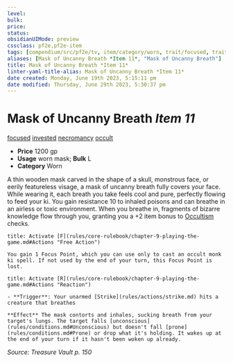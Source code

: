 ```yaml
---
level:
bulk:
price:
status:
obsidianUIMode: preview
cssclass: pf2e,pf2e-item
tags: [compendium/src/pf2e/tv, item/category/worn, trait/focused, trait/invested, trait/necromancy, trait/occult]
aliases: [Mask of Uncanny Breath *Item 11*, "Mask of Uncanny Breath"]
title: Mask of Uncanny Breath *Item 11*
linter-yaml-title-alias: Mask of Uncanny Breath *Item 11*
date created: Monday, June 19th 2023, 5:15:11 pm
date modified: Thursday, June 29th 2023, 5:30:37 pm
---
```


# Mask of Uncanny Breath *Item 11*

[focused](rules/traits/focused.md) [invested](rules/traits/invested.md) [necromancy](rules/traits/necromancy.md) [occult](rules/traits/occult.md)  

- **Price** 1200 gp
- **Usage** worn mask; **Bulk** L
- **Category** Worn

A thin wooden mask carved in the shape of a skull, monstrous face, or eerily featureless visage, a mask of uncanny breath fully covers your face. While wearing it, each breath you take feels cool and pure, perfectly flowing to feed your ki. You gain resistance 10 to inhaled poisons and can breathe in an airless or toxic environment. When you breathe in, fragments of bizarre knowledge flow through you, granting you a +2 item bonus to [Occultism](compendium/skills.md#Occultism) checks.

```ad-embed-ability
title: Activate [F](rules/core-rulebook/chapter-9-playing-the-game.md#Actions "Free Action")

You gain 1 Focus Point, which you can use only to cast an occult monk ki spell. If not used by the end of your turn, this Focus Point is lost.
```

```ad-embed-ability
title: Activate [R](rules/core-rulebook/chapter-9-playing-the-game.md#Actions "Reaction")

- **Trigger**: Your unarmed [Strike](rules/actions/strike.md) hits a creature that breathes

**Effect** The mask contorts and inhales, sucking breath from your target's lungs. The target falls [unconscious](rules/conditions.md#Unconscious) but doesn't fall [prone](rules/conditions.md#Prone) or drop what it's holding. It wakes up at the end of your turn if it hasn't been woken up already.
```

*Source: Treasure Vault p. 150*
